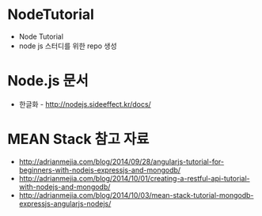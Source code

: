 # NodeTutorial
* Node Tutorial
* node js 스터디를 위한 repo 생성


# Node.js 문서 
* 한글화 - http://nodejs.sideeffect.kr/docs/ 

# MEAN Stack 참고 자료
* http://adrianmejia.com/blog/2014/09/28/angularjs-tutorial-for-beginners-with-nodejs-expressjs-and-mongodb/
* http://adrianmejia.com/blog/2014/10/01/creating-a-restful-api-tutorial-with-nodejs-and-mongodb/ 
* http://adrianmejia.com/blog/2014/10/03/mean-stack-tutorial-mongodb-expressjs-angularjs-nodejs/
